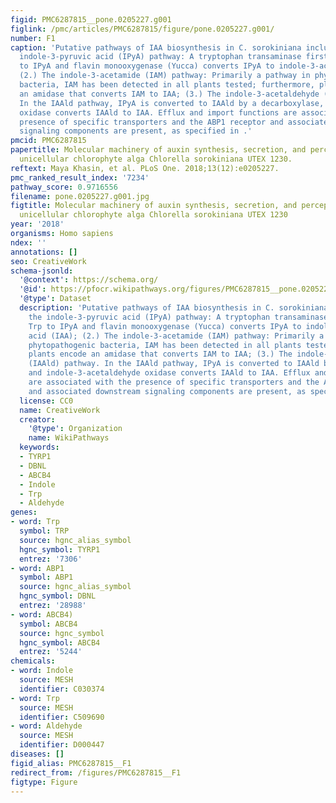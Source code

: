 ```yaml
---
figid: PMC6287815__pone.0205227.g001
figlink: /pmc/articles/PMC6287815/figure/pone.0205227.g001/
number: F1
caption: 'Putative pathways of IAA biosynthesis in C. sorokiniana include (1.) the
  indole-3-pyruvic acid (IPyA) pathway: A tryptophan transaminase first converts Trp
  to IPyA and flavin monooxygenase (Yucca) converts IPyA to indole-3-acetic acid (IAA);
  (2.) The indole-3-acetamide (IAM) pathway: Primarily a pathway in phytopathogenic
  bacteria, IAM has been detected in all plants tested; furthermore, plants encode
  an amidase that converts IAM to IAA; (3.) The indole-3-acetaldehyde (IAAld) pathway.
  In the IAAld pathway, IPyA is converted to IAAld by a decarboxylase, and indole-3-acetaldehyde
  oxidase converts IAAld to IAA. Efflux and import functions are associated with the
  presence of specific transporters and the ABP1 receptor and associated downstream
  signaling components are present, as specified in .'
pmcid: PMC6287815
papertitle: Molecular machinery of auxin synthesis, secretion, and perception in the
  unicellular chlorophyte alga Chlorella sorokiniana UTEX 1230.
reftext: Maya Khasin, et al. PLoS One. 2018;13(12):e0205227.
pmc_ranked_result_index: '7234'
pathway_score: 0.9716556
filename: pone.0205227.g001.jpg
figtitle: Molecular machinery of auxin synthesis, secretion, and perception in the
  unicellular chlorophyte alga Chlorella sorokiniana UTEX 1230
year: '2018'
organisms: Homo sapiens
ndex: ''
annotations: []
seo: CreativeWork
schema-jsonld:
  '@context': https://schema.org/
  '@id': https://pfocr.wikipathways.org/figures/PMC6287815__pone.0205227.g001.html
  '@type': Dataset
  description: 'Putative pathways of IAA biosynthesis in C. sorokiniana include (1.)
    the indole-3-pyruvic acid (IPyA) pathway: A tryptophan transaminase first converts
    Trp to IPyA and flavin monooxygenase (Yucca) converts IPyA to indole-3-acetic
    acid (IAA); (2.) The indole-3-acetamide (IAM) pathway: Primarily a pathway in
    phytopathogenic bacteria, IAM has been detected in all plants tested; furthermore,
    plants encode an amidase that converts IAM to IAA; (3.) The indole-3-acetaldehyde
    (IAAld) pathway. In the IAAld pathway, IPyA is converted to IAAld by a decarboxylase,
    and indole-3-acetaldehyde oxidase converts IAAld to IAA. Efflux and import functions
    are associated with the presence of specific transporters and the ABP1 receptor
    and associated downstream signaling components are present, as specified in .'
  license: CC0
  name: CreativeWork
  creator:
    '@type': Organization
    name: WikiPathways
  keywords:
  - TYRP1
  - DBNL
  - ABCB4
  - Indole
  - Trp
  - Aldehyde
genes:
- word: Trp
  symbol: TRP
  source: hgnc_alias_symbol
  hgnc_symbol: TYRP1
  entrez: '7306'
- word: ABP1
  symbol: ABP1
  source: hgnc_alias_symbol
  hgnc_symbol: DBNL
  entrez: '28988'
- word: ABCB4)
  symbol: ABCB4
  source: hgnc_symbol
  hgnc_symbol: ABCB4
  entrez: '5244'
chemicals:
- word: Indole
  source: MESH
  identifier: C030374
- word: Trp
  source: MESH
  identifier: C509690
- word: Aldehyde
  source: MESH
  identifier: D000447
diseases: []
figid_alias: PMC6287815__F1
redirect_from: /figures/PMC6287815__F1
figtype: Figure
---
```

